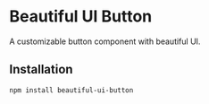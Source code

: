 # Beautiful UI Button

A customizable button component with beautiful UI.

## Installation
```bash
npm install beautiful-ui-button
